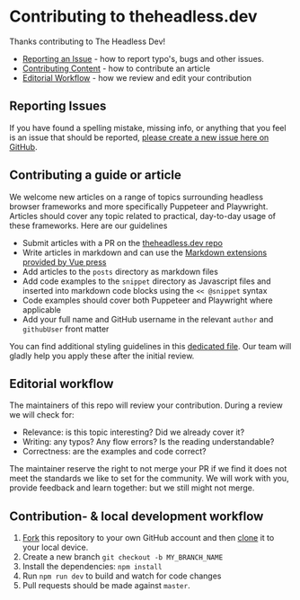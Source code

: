 # Contributing to theheadless.dev

Thanks contributing to The Headless Dev!

- [Reporting an Issue](#reporting-issues) - how to report typo's, bugs and other issues.
- [Contributing Content](#contributing-content) - how to contribute an article
- [Editorial Workflow](#editorial-workflow) - how we review and edit your contribution

## Reporting Issues

If you have found a spelling mistake, missing info, or anything that you feel is an issue that should be reported,
[please create a new issue here on GitHub](https://github.com/checkly/theheadless.dev/issues/new).

## Contributing a guide or article

We welcome new articles on a range of topics surrounding headless browser frameworks and more specifically Puppeteer and Playwright.
Articles should cover any topic related to practical, day-to-day usage of these frameworks. Here are our guidelines

- Submit articles with a PR on the [theheadless.dev repo](https://github.com/checkly/theheadless.dev)
- Write articles in markdown and can use the [Markdown extensions provided by Vue press](https://vuepress.vuejs.org/guide/markdown.html)
- Add articles to the `posts` directory as markdown files
- Add code examples to the `snippet` directory as Javascript files and inserted into markdown code blocks using the `<< @snippet` syntax
- Code examples should cover both Puppeteer and Playwright where applicable
- Add your full name and GitHub username in the relevant `author` and `githubUser` front matter

You can find additional styling guidelines in this [dedicated file](https://github.com/checkly/theheadless.dev/blob/master/STYLE.MD). Our team will gladly help you apply these after the initial review.

## Editorial workflow

The maintainers of this repo will review your contribution. During a review we will check for:

- Relevance: is this topic interesting? Did we already cover it?
- Writing: any typos? Any flow errors? Is the reading understandable?
- Correctness: are the examples and code correct?

The maintainer reserve the right to not merge your PR if we find it does not meet the standards we like to set for the community.
We will work with you, provide feedback and learn together: but we still might not merge.

## Contribution- & local development workflow

1. [Fork](https://help.github.com/articles/fork-a-repo/) this repository to your own GitHub account and then [clone](https://help.github.com/articles/cloning-a-repository/) it to your local device.
2. Create a new branch `git checkout -b MY_BRANCH_NAME`
3. Install the dependencies: `npm install`
5. Run `npm run dev` to build and watch for code changes
6. Pull requests should be made against `master`.
